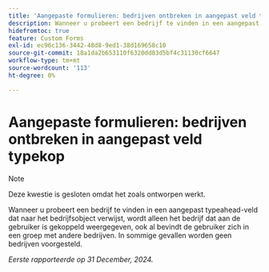 ```yaml
---
title: 'Aangepaste formulieren: bedrijven ontbreken in aangepast veld typekop'
description: Wanneer u probeert een bedrijf te vinden in een aangepast typeahead-veld dat naar het bedrijfsobject verwijst, wordt alleen het bedrijf dat aan de gebruiker is gekoppeld weergegeven, ook al bevindt de gebruiker zich in een groep met andere bedrijven. In sommige gevallen worden geen bedrijven voorgesteld.
hidefromtoc: true
feature: Custom Forms
exl-id: ec96c136-3442-48d8-9ed1-38d169658c10
source-git-commit: 18a1da2b653110f6320dd83d5bf4c31130cf6647
workflow-type: tm+mt
source-wordcount: '113'
ht-degree: 0%

---
```


# Aangepaste formulieren: bedrijven ontbreken in aangepast veld typekop

>[!NOTE]
>
>Deze kwestie is gesloten omdat het zoals ontworpen werkt.

Wanneer u probeert een bedrijf te vinden in een aangepast typeahead-veld dat naar het bedrijfsobject verwijst, wordt alleen het bedrijf dat aan de gebruiker is gekoppeld weergegeven, ook al bevindt de gebruiker zich in een groep met andere bedrijven. In sommige gevallen worden geen bedrijven voorgesteld.

_Eerste rapporteerde op 31 December, 2024._
